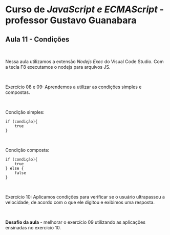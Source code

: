 # Curso de *JavaScript e ECMAScript* - professor Gustavo Guanabara 

## Aula 11 - Condições
<br>
<p>Nessa aula utilizamos a extensão <em>Nodejs Exec</em> do Visual Code Studio. Com a tecla F8 executamos o nodejs para arquivos JS.</p>
<br>
<p>Exercício 08 e 09: Aprendemos a utilizar as condições simples e compostas.</p>
<br>
<p>Condição simples:</p>
<pre><code>if (condição){
    true
}
</code></pre>
<br>
<p>Condição composta:</p>
<pre><code>if (condição){
    true
} else {
    false
}
</code></pre>
<br>
<p>Exercício 10: Aplicamos condições para verificar se o usuário ultrapassou a velocidade, de acordo com o que ele digitou e exibimos uma resposta.</p>
<br>
<p><strong>Desafio da aula</strong> - melhorar o exercício 09 utilizando as aplicações ensinadas no exercício 10.</p>